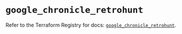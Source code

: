 # `google_chronicle_retrohunt`

Refer to the Terraform Registry for docs: [`google_chronicle_retrohunt`](https://registry.terraform.io/providers/hashicorp/google/6.36.1/docs/resources/chronicle_retrohunt).

